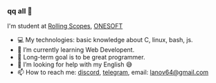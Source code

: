 ### qq all 👋
I'm student at [Rolling Scopes](https://app.rs.school/), [ONESOFT](https://onesoft.kz/)
- 💻 My technologies: basic knowledge about C, linux, bash, js.
- 🌱 I’m currently learning Web Developent.
- 🎯 Long-term goal is to be great programmer.
- 🤔 I’m looking for help with my English 😅
- 📫 How to reach me: [discord](https://discordapp.com/users/hehe101#7638/), [telegram](https://t.me/strongL0ve), email: lanov64@gmail.com 
